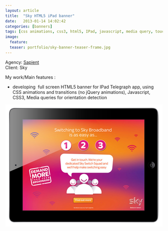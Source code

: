 ```yaml
---
layout: article
title:  "Sky HTML5 iPad banner"
date:   2013-01-14 14:02:42
categories: [banners]
tags: [css animations, css3, html5, IPad, javascript, media query, touch-screen,html5, vanillaJS]
image:
  feature:
  teaser: portfolio/sky-banner-teaser-frame.jpg
---
```

Agency: [Sapient  
](http://www.sapient.com/)Client: Sky

My work/Main features :

- developing  full screen HTML5 banner for IPad Telegraph app, using 
CSS animations and transitions (no jQuery animations), Javascript, CSS3,
 Media queries for orientation detection

![Sky banner image 1](/images/portfolio/sky-banner-1-frame.jpg "Sky banner image 1")
 
